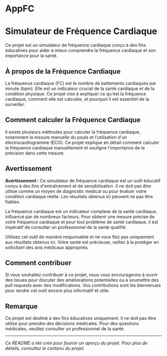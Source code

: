 # AppFC
# Simulateur de Fréquence Cardiaque

Ce projet est un simulateur de fréquence cardiaque conçu à des fins éducatives pour aider à mieux comprendre la fréquence cardiaque et son importance pour la santé.

## À propos de la Fréquence Cardiaque

La fréquence cardiaque (FC) est le nombre de battements cardiaques par minute (bpm). Elle est un indicateur crucial de la santé cardiaque et de la condition physique. Ce projet vise à expliquer ce qu'est la fréquence cardiaque, comment elle est calculée, et pourquoi il est essentiel de la surveiller.

## Comment calculer la Fréquence Cardiaque

Il existe plusieurs méthodes pour calculer la fréquence cardiaque, notamment la mesure manuelle du pouls et l'utilisation d'un électrocardiogramme (ECG). Ce projet explique en détail comment calculer la fréquence cardiaque manuellement et souligne l'importance de la précision dans cette mesure.

## Avertissement

**Avertissement :** Ce simulateur de fréquence cardiaque est un outil éducatif conçu à des fins d'entraînement et de sensibilisation. Il ne doit pas être utilisé comme un moyen de diagnostic médical ou pour évaluer votre condition cardiaque réelle. Les résultats obtenus ici peuvent ne pas être fiables.

La fréquence cardiaque est un indicateur complexe de la santé cardiaque, influencé par de nombreux facteurs. Pour obtenir une mesure précise de votre fréquence cardiaque et pour tout problème de santé cardiaque, il est impératif de consulter un professionnel de la santé qualifié.

Utilisez cet outil de manière responsable et ne vous fiez pas uniquement aux résultats obtenus ici. Votre santé est précieuse, veillez à la protéger en sollicitant des avis médicaux appropriés.

## Comment contribuer

Si vous souhaitez contribuer à ce projet, nous vous encourageons à ouvrir des issues pour discuter des améliorations potentielles ou à soumettre des pull requests avec des modifications. Vos contributions sont les bienvenues pour rendre cet outil encore plus informatif et utile.

## Remarque

Ce projet est destiné à des fins éducatives uniquement. Il ne doit pas être utilisé pour prendre des décisions médicales. Pour des questions médicales, veuillez consulter un professionnel de la santé.

---

*Ce README a été créé pour fournir un aperçu du projet. Pour plus de détails, consultez le contenu du projet.*
